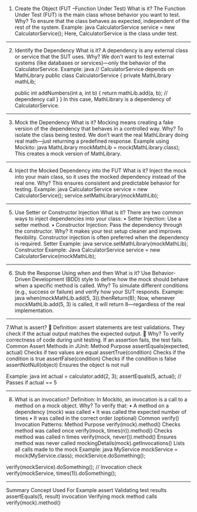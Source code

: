 1. Create the Object (FUT –Function Under Test)
What is it?
The Function Under Test (FUT) is the main class whose behavior you want to test.
Why?
To ensure that the class behaves as expected, independent of the rest of the system.
Example:
java
CalculatorService service = new CalculatorService();
Here, CalculatorService is the class under test.
________________________________________

 2. Identify the Dependency
What is it?
A dependency is any external class or service that the SUT uses.
Why?
We don’t want to test external systems (like databases or services)—only the behavior of the CalculatorService.
Example:
java
// CalculatorService depends on MathLibrary
public class CalculatorService {
    private MathLibrary mathLib;

    public int addNumbers(int a, int b) {
        return mathLib.add(a, b);  // dependency call
    }
}
In this case, MathLibrary is a dependency of CalculatorService.
________________________________________

 3. Mock the Dependency
What is it?
Mocking means creating a fake version of the dependency that behaves in a controlled way.
Why?
To isolate the class being tested. We don’t want the real MathLibrary doing real math—just returning a predefined response.
Example using Mockito:
java
MathLibrary mockMathLib = mock(MathLibrary.class);
This creates a mock version of MathLibrary.
________________________________________

 4. Inject the Mocked Dependency into the FUT
What is it?
Inject the mock into your main class, so it uses the mocked dependency instead of the real one.
Why?
This ensures consistent and predictable behavior for testing.
Example:
java
CalculatorService service = new CalculatorService();
service.setMathLibrary(mockMathLib);
________________________________________

 5. Use Setter or Constructor Injection
What is it?
There are two common ways to inject dependencies into your class:
•	Setter Injection: Use a setter method.
•	Constructor Injection: Pass the dependency through the constructor.
Why?
It makes your test setup cleaner and improves flexibility. Constructor injection is often preferred when the dependency is required.
Setter Example:
java
service.setMathLibrary(mockMathLib);
Constructor Example:
Java
CalculatorService service = new CalculatorService(mockMathLib);
________________________________________

 6. Stub the Response Using when and then
What is it?
Use Behavior-Driven Development (BDD) style to define how the mock should behave when a specific method is called.
Why?
To simulate different conditions (e.g., success or failure) and verify how your SUT responds.
Example:
java
when(mockMathLib.add(5, 3)).thenReturn(8);
Now, whenever mockMathLib.add(5, 3) is called, it will return 8—regardless of the real implementation.
________________________________________

7.What is assert?
🔹 Definition:
assert statements are test validations. They check if the actual output matches the expected output.
🔹 Why?
To verify correctness of code during unit testing. If an assertion fails, the test fails.
 Common Assert Methods in JUnit:
Method	Purpose
assertEquals(expected, actual)	Checks if two values are equal
assertTrue(condition)	Checks if the condition is true
assertFalse(condition)	Checks if the condition is false
assertNotNull(object)	Ensures the object is not null


 Example:
java
int actual = calculator.add(2, 3);
assertEquals(5, actual);  // Passes if actual == 5
________________________________________

8. What is an invocation?
 Definition:
In Mockito, an invocation is a call to a method on a mock object.
 Why?
To verify that:
•	A method on a dependency (mock) was called
•	It was called the expected number of times
•	It was called in the correct order (optional)
Common verify() Invocation Patterns:
Method	Purpose
verify(mock).method()	Checks method was called once
verify(mock, times(n)).method()	Checks method was called n times
verify(mock, never()).method()	Ensures method was never called
mockingDetails(mock).getInvocations()	Lists all calls made to the mock
 Example:
java
MyService mockService = mock(MyService.class);
mockService.doSomething();

verify(mockService).doSomething(); // Invocation check
verify(mockService, times(1)).doSomething();
________________________________________
 Summary
Concept	Used For	Example
assert	Validating test results	assertEquals(5, result)
invocation	Verifying mock method calls	verify(mock).method()

